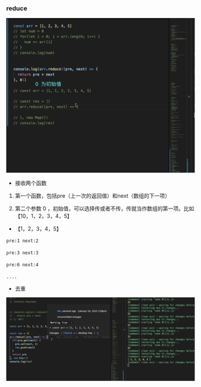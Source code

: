 ### reduce


![111](../../.vuepress/public/image/es6/01.png)


- 接收两个函数

1. 第一个函数，包括pre（上一次的返回值）和next（数组的下一项）

2. 第二个参数 0 ，初始值，可以选择传或者不传，传就当作数组的第一项。比如【10，1，2，3，4，5】

- 【1，2，3，4，5】

```
pre:1 next:2

pre:3 next:3

pre:6 next:4

....

```

- 去重

![111](../../.vuepress/public/image/es6/02.png)